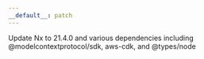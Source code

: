 ```yaml
---
__default__: patch
---
```


Update Nx to 21.4.0 and various dependencies including @modelcontextprotocol/sdk, aws-cdk, and @types/node
